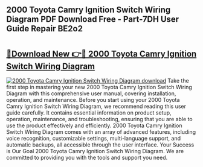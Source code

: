 ## 2000 Toyota Camry Ignition Switch Wiring Diagram PDF Download Free - Part-7DH User Guide Repair BE2o2

# <h2><a href="http://dfp3grz.blite.top/?on=2000+Toyota+Camry+Ignition+Switch+Wiring+Diagram">🔗Download New 👉🔴 2000 Toyota Camry Ignition Switch Wiring Diagram</a></h2>

[![2000 Toyota Camry Ignition Switch Wiring Diagram download](https://i.imgur.com/lujVjoI.png)](http://dfp3grz.blite.top/?on=2000+Toyota+Camry+Ignition+Switch+Wiring+Diagram)
Take the first step in mastering your new 2000 Toyota Camry Ignition Switch Wiring Diagram with this comprehensive user manual, covering installation, operation, and maintenance. Before you start using your 2000 Toyota Camry Ignition Switch Wiring Diagram, we recommend reading this user guide carefully. It contains essential information on product setup, operation, maintenance, and troubleshooting, ensuring that you are able to use the product effectively and efficiently. 2000 Toyota Camry Ignition Switch Wiring Diagram comes with an array of advanced features, including voice recognition, customizable settings, multi-language support, and automatic backups, all accessible through the user interface. Your Success is Our Goal 2000 Toyota Camry Ignition Switch Wiring Diagram. We are committed to providing you with the tools and support you need.
